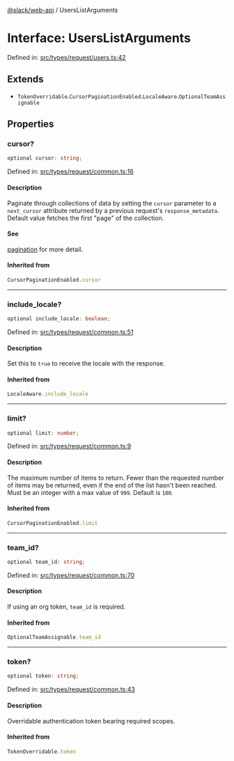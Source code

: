 [@slack/web-api](../index.md) / UsersListArguments

# Interface: UsersListArguments

Defined in: [src/types/request/users.ts:42](https://github.com/slackapi/node-slack-sdk/blob/main/packages/web-api/src/types/request/users.ts#L42)

## Extends

- `TokenOverridable`.`CursorPaginationEnabled`.`LocaleAware`.`OptionalTeamAssignable`

## Properties

### cursor?

```ts
optional cursor: string;
```

Defined in: [src/types/request/common.ts:16](https://github.com/slackapi/node-slack-sdk/blob/main/packages/web-api/src/types/request/common.ts#L16)

#### Description

Paginate through collections of data by setting the `cursor` parameter to a `next_cursor` attribute
returned by a previous request's `response_metadata`.
Default value fetches the first "page" of the collection.

#### See

[pagination](https://docs.slack.dev/apis/web-api/pagination) for more detail.

#### Inherited from

```ts
CursorPaginationEnabled.cursor
```

***

### include\_locale?

```ts
optional include_locale: boolean;
```

Defined in: [src/types/request/common.ts:51](https://github.com/slackapi/node-slack-sdk/blob/main/packages/web-api/src/types/request/common.ts#L51)

#### Description

Set this to `true` to receive the locale with the response.

#### Inherited from

```ts
LocaleAware.include_locale
```

***

### limit?

```ts
optional limit: number;
```

Defined in: [src/types/request/common.ts:9](https://github.com/slackapi/node-slack-sdk/blob/main/packages/web-api/src/types/request/common.ts#L9)

#### Description

The maximum number of items to return. Fewer than the requested number of items may be returned,
even if the end of the list hasn't been reached. Must be an integer with a max value of `999`. Default is `100`.

#### Inherited from

```ts
CursorPaginationEnabled.limit
```

***

### team\_id?

```ts
optional team_id: string;
```

Defined in: [src/types/request/common.ts:70](https://github.com/slackapi/node-slack-sdk/blob/main/packages/web-api/src/types/request/common.ts#L70)

#### Description

If using an org token, `team_id` is required.

#### Inherited from

```ts
OptionalTeamAssignable.team_id
```

***

### token?

```ts
optional token: string;
```

Defined in: [src/types/request/common.ts:43](https://github.com/slackapi/node-slack-sdk/blob/main/packages/web-api/src/types/request/common.ts#L43)

#### Description

Overridable authentication token bearing required scopes.

#### Inherited from

```ts
TokenOverridable.token
```
